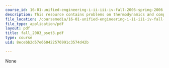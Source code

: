 ```yaml
---
course_id: 16-01-unified-engineering-i-ii-iii-iv-fall-2005-spring-2006
description: This resource contains problems on thermodynamics and computers and programming.
file_location: /coursemedia/16-01-unified-engineering-i-ii-iii-iv-fall-2005-spring-2006/8ecebb2d57e660422576991c3574d42b_fall_2003_pset3.pdf
file_type: application/pdf
layout: pdf
title: fall_2003_pset3.pdf
type: course
uid: 8ecebb2d57e660422576991c3574d42b

---
```

None